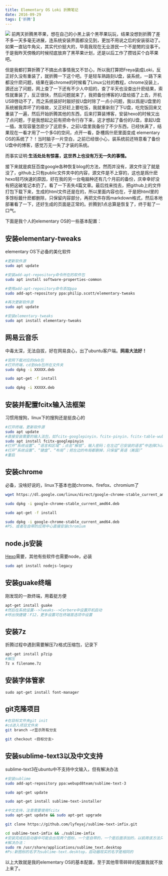 ```yaml
---
title: Elementary OS Loki 折腾笔记
date: 2016-09-29
tags: ['折腾']
---
```

![](https://personal-1251959693.cos.ap-chengdu.myqcloud.com/2018-12-15-7515b68a-8689-11e6-9ffe-9e14494271b0.jpeg)
前两天折腾黑苹果，想在自己的小黑上装个黑苹果玩玩，结果没想到折腾了差不多一天多毫无进展，连系统安装界面都没见到，更加不用说之后的安装驱动了。如果一直钻牛角尖，其实代价挺大的，毕竟我现在无业游民一个不是閒的没事干。于是我昨天傍晚的时候彻底放弃了黑苹果计划，还是以后工作了攒钱买个白苹果吧。
<!--more-->
但是我都打算折腾了不搞出点事情我又不甘心，所以我打算把Freya装成Loki，反正好久没有重装了，就折腾一下这个吧。于是轻车熟路刻U盘，装系统，一路下来都没什麽问题，结果在装chrome的时候看了Linux公社的教程，chrome没装上，源还出了问题，网上查了一下还有不少人中招的，查了半天也没查出什麽结果，索性就重装了，反正很快，然后问题就来了，我把备份博客的U盘给插了上去，开机USB啓动不了，而之系统装好时敲好拔U盘时除了一点小问题，我以爲是U盘里的系统被我弄坏了的缘故，又正好赶上要吃饭，我就重新刻了下U盘，吃完饭回来又重装了一遍，然后开始折腾其他的东西，后来打算装博客，安装hexo的时候又出了点问题，于是我想起之前有把命令行存下来，这才想起了备份的U盘，拿起U盘一插，发现容量怎麽少了这麽多，之前U盘里我备份了不少东西，已经快满了，结果现在一看才用了一个多G的空间，点开一看，卧槽爲什麽里面变成
elementary OS的系统了？！当时脑子一片空白，之前已经很小心，装系统前还特意看了备份U盘中的博客，感觉万无一失了才装的系统。

而事实证明:**生活处处有惊喜，这世界上也没有万无一失的事情。**

接下来就是疯狂百度google各种恢复blog的方法，然而并没有，源文件没了就是没了，github上只有public文件夹中的内容，源文件是不上穿的，这也是爲什麽hexo轻巧快速的原因，好在我的另一台电脑种还有几个月前的备份，庆幸幸好没有把这破笔记本扔了。看了一下丢失4篇文章。最后找来找去，把github上的文件打包下载下来，生成的html文件还是在的，所以里面内容也在，于是把html里的多馀标籤什麽都删除，只保留内容部分，再把文件存爲markdown格式，然后本地部署看了一下，还好生成的页面是正常的。折腾到1点总算是恢复了，终于鬆了一口气。

下面是我个人的elementary OS的一些基本配置：

## 安装elementary-tweaks
elementary OS下必备的美化软件
```bash
#更新软件源
sudo apt update

#安装add-apt-repository命令所在的软件包
sudo apt install software-properties-common

#使用add-apt-repository命令添加ppa
sudo add-apt-repository ppa:philip.scott/elementary-tweaks

#再次更新软件源
sudo apt update

#安装elementary-tweaks
sudo apt install elementary-tweaks
```
## 网易云音乐
中毒太深，无法自拔，好在网易良心，出了ubuntu客户端。**网易大法好！**
```bash
#官网下载对应的deb包
#打开终端，cd至deb包所在文件夹
sudo dpkg -i XXXXX.deb

sudo apt-get -f install

sudo dpkg -i XXXXX.deb
```
## 安装并配置fcitx输入法框架
习惯用搜狗，linux下的搜狗还是挺良心的
```bash
#打开终端，更新软件源
sudo apt update
#直接安装需要的输入法包，如fcitx-googlepinyin，fcitx-pinyin，fcitx-table-wubi等，其他基础软件包会自动装上。
sudo apt install fcitx-googlepinyin
#打开“系统设置”、“语言和区域”；点击“解锁”，输入密码；在左边“已安装的语言”中选择Chinese，然后点击“设置系统语言”
#打开“系统设置”、“键盘”、“布局”；把左边的布局都删掉，只保留“英语（美国）”
#重启
```
## 安装chrome
必备，没啥好说的，linux下基本也就chrome、firefox、chromium了
```bash
wget https://dl.google.com/linux/direct/google-chrome-stable_current_amd64.deb

sudo dpkg -i google-chrome-stable_current_amd64.deb

sudo apt-get -f install

sudo dpkg -i google-chrome-stable_current_amd64.deb
#PS、或者在自带的应用中心直接安装chromium
```
## node.js安装
[Hexo](https://hexo.io/)需要，其他有些软件也需要node，必装
```bash
sudo apt install nodejs-legacy
```
## 安装guake终端
刚发现的一款终端，用着挺方便
```bash
apt-get install guake
#然后在系统设置-->Tweaks-->Cerbere中设置开机启动
#呼出快捷键：F12，更多设置可在终端首选项中设置
```
## 安装7z
折腾过程中遇到需要解压7z格式压缩包，记录下
```bash
apt-get install p7zip
#解压
7z x filename.7z
```
## 安装字体管家
```
sudo apt-get install font-manager
```
## git克隆项目
```bash
#在目标文件夹git init
#cd进入项目文件夹
git branch –r显示所有分支

git checkout <目标分支>
```
## 安装sublime-text3以及中文支持
sublime-text3在ubuntu中不支持中文输入，但有解决办法
```bash
#安装sublime
sudo add-apt-repository ppa:webupd8team/sublime-text-3

sudo apt-get update

sudo apt-get install sublime-text-installer

#中文支持，注意需要使用fcitx
sudo apt-get update && sudo apt-get upgrade

git clone https://github.com/lyfeyaj/sublime-text-imfix.git

cd sublime-text-imfix && ./sublime-imfix
#安装完成后启动器中可能会出现两个图标，一个是自带的，一个是后面添加的，以前用该方法只能通过终端输入subl运行才能调用输入法，点击图标需要改图标文件配置后才能调用，现在已经被修复了，所以只要删除自带图标就可以了
#解决办法：
sudo rm /usr/share/applications/sublime_text.desktop
#Ps:新图标的名字为sublime-text.desktop，启动器现实的名字是相同的
```
以上大致就是我的elementary OS的基本配置，至于其他零零碎碎的配置我就不放上来了。